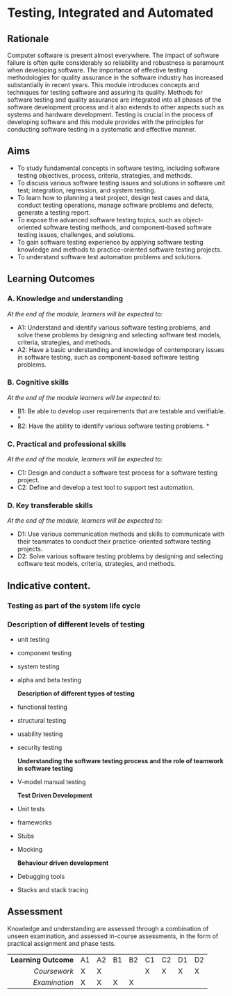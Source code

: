 # Testing, Integrated and Automated

## Rationale

Computer software is present almost everywhere. The impact of software failure is often quite considerably so reliability and robustness is paramount when developing software. The importance of effective testing methodologies for quality assurance in the software industry has increased substantially in recent years. This module introduces concepts and techniques for testing software and assuring its quality. Methods for software testing and quality assurance are integrated into all phases of the software development process and it also extends to other aspects such as systems and hardware development. Testing is crucial in the process of developing software and this module provides with the principles for conducting software testing in a systematic and effective manner.

## Aims

* To study fundamental concepts in software testing, including software testing objectives, process, criteria, strategies, and methods.
* To discuss various software testing issues and solutions in software unit test; integration, regression, and system testing. 
* To learn how to planning a test project, design test cases and data, conduct testing operations, manage software problems and defects, generate a testing report.
* To expose the advanced software testing topics, such as object-oriented software testing methods, and component-based software testing issues, challenges, and solutions.
* To gain software testing experience by applying software testing knowledge and methods to practice-oriented software testing projects.
* To understand software test automation problems and solutions.

## Learning Outcomes

### A. Knowledge and understanding

_At the end of the module, learners will be expected to:_

* A1:  Understand and identify various software testing problems, and solve these problems by designing and selecting software test models, criteria, strategies, and methods.
* A2: Have a basic understanding and knowledge of contemporary issues in software testing, such as component-based software testing problems.

### B. Cognitive skills

_At the end of the module learners will be expected to:_

* B1: Be able to develop user requirements that are testable and verifiable. \*
* B2: Have the ability to identify various software testing problems. \* 

### C. Practical and professional skills

_At the end of the module, learners will be expected to:_

* C1: Design and conduct a software test process for a software testing project.
* C2: Define and develop a test tool to support test automation. 

### D. Key transferable skills

_At the end of the module, learners will be expected to:_

* D1: Use various communication methods and skills to communicate with their teammates to conduct their practice-oriented software testing projects.
* D2: Solve various software testing problems by designing and selecting software test models, criteria, strategies, and methods. 

## Indicative content.

### Testing as part of the system life cycle

### Description of  different levels of testing

* unit testing 
* component testing 
* system testing 
* alpha and beta testing 

  **Description of  different types of testing**

* functional testing 
* structural testing 
* usability testing
* security testing 

  **Understanding the software testing process and the role of teamwork in software testing**

* V-model manual testing

  **Test Driven Development**

* Unit tests 
* frameworks 
* Stubs 
* Mocking

  **Behaviour driven development**

* Debugging tools 
* Stacks and stack tracing

## Assessment

Knowledge and understanding are assessed through a combination of unseen examination, and assessed in-course assessments, in the form of practical assignment and phase tests.

|  |  |  |  |  |  |  |  |  |
| ---: | :--- | :--- | :--- | :--- | :--- | :--- | :--- | :--- |
| **Learning Outcome** | A1 | A2 | B1 | B2 | C1 | C2 | D1 | D2 |
| _Coursework_ | X | X |  |  | X | X | X | X |
| _Examination_ | X | X | X | X |  |  |  |  |


